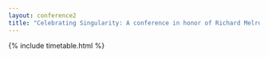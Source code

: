 ```yaml
---
layout: conference2
title: "Celebrating Singularity: A conference in honor of Richard Melrose"
---
```


{% include timetable.html %}

